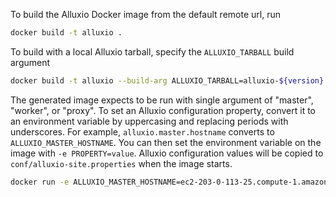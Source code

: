 To build the Alluxio Docker image from the default remote url, run

```bash
docker build -t alluxio .
```

To build with a local Alluxio tarball, specify the `ALLUXIO_TARBALL` build argument

```bash
docker build -t alluxio --build-arg ALLUXIO_TARBALL=alluxio-${version}.tar.gz .
```

The generated image expects to be run with single argument of "master", "worker", or "proxy".
To set an Alluxio configuration property, convert it to an environment variable by uppercasing
and replacing periods with underscores. For example, `alluxio.master.hostname` converts to
`ALLUXIO_MASTER_HOSTNAME`. You can then set the environment variable on the image with
`-e PROPERTY=value`. Alluxio configuration values will be copied to `conf/alluxio-site.properties`
when the image starts.

```bash
docker run -e ALLUXIO_MASTER_HOSTNAME=ec2-203-0-113-25.compute-1.amazonaws.com alluxio [master|worker|proxy]
```
